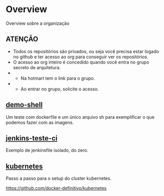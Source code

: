 # Overview
Overview sobre a organização

## ATENÇÃO
* Todos os repositórios são privados, ou seja você precisa estar logado no github e ter acesso ao org para conseguir ver os repositórios.
* O acesso ao org inteiro é concedido quando você entra no grupo secreto de arquitetura.
* * Na hotmart tem o link para o grupo.
* * Ao entrar no grupo, solicite o acesso.


## [demo-shell](https://github.com/docker-definitivo/demo-shell/)
Um teste com dockerfile e um único arquivo sh para exemplificar o que podemos fazer com as imagens.

## [jenkins-teste-ci](https://github.com/docker-definitivo/jenkins-teste-ci/)
Exemplo de jenkinsfile isolado, do zero.

## [kubernetes](https://github.com/docker-definitivo/kubernetes/)
Passo a passo para o setup do cluster kubernetes.


https://github.com/docker-definitivo/kubernetes
